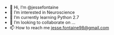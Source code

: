 - 👋 Hi, I’m @jessefontaine
- 👀 I’m interested in Neuroscience
- 🌱 I’m currently learning Python 2.7
- 💞️ I’m looking to collaborate on ...
- 📫 How to reach me jesse.fontaine98@gmail.com

<!---
jessefontaine/jessefontaine is a ✨ special ✨ repository because its `README.md` (this file) appears on your GitHub profile.
You can click the Preview link to take a look at your changes.
--->
